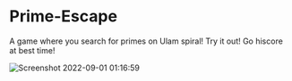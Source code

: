 # Prime-Escape

A game where you search for primes on Ulam spiral!
Try it out! Go hiscore at best time!

![Screenshot 2022-09-01 01:16:59](https://user-images.githubusercontent.com/60822926/187801512-7acaa377-6ae9-4c72-a2cd-c7d3fb8ad9f3.png)
